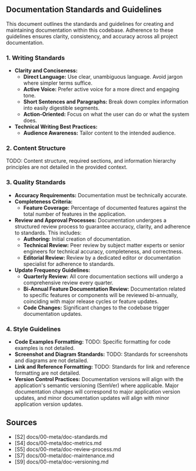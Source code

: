 ## Documentation Standards and Guidelines

This document outlines the standards and guidelines for creating and maintaining documentation within this codebase. Adherence to these guidelines ensures clarity, consistency, and accuracy across all project documentation.

### 1. Writing Standards

*   **Clarity and Conciseness:**
    *   **Direct Language:** Use clear, unambiguous language. Avoid jargon where simpler terms suffice.
    *   **Active Voice:** Prefer active voice for a more direct and engaging tone.
    *   **Short Sentences and Paragraphs:** Break down complex information into easily digestible segments.
    *   **Action-Oriented:** Focus on what the user can do or what the system does.
*   **Technical Writing Best Practices:**
    *   **Audience Awareness:** Tailor content to the intended audience.

### 2. Content Structure

TODO: Content structure, required sections, and information hierarchy principles are not detailed in the provided context.

### 3. Quality Standards

*   **Accuracy Requirements:** Documentation must be technically accurate.
*   **Completeness Criteria:**
    *   **Feature Coverage:** Percentage of documented features against the total number of features in the application.
*   **Review and Approval Processes:** Documentation undergoes a structured review process to guarantee accuracy, clarity, and adherence to standards. This includes:
    *   **Authoring:** Initial creation of documentation.
    *   **Technical Review:** Peer review by subject matter experts or senior engineers for technical accuracy, completeness, and correctness.
    *   **Editorial Review:** Review by a dedicated editor or documentation specialist for adherence to standards.
*   **Update Frequency Guidelines:**
    *   **Quarterly Review:** All core documentation sections will undergo a comprehensive review every quarter.
    *   **Bi-Annual Feature Documentation Review:** Documentation related to specific features or components will be reviewed bi-annually, coinciding with major release cycles or feature updates.
    *   **Code Changes:** Significant changes to the codebase trigger documentation updates.

### 4. Style Guidelines

*   **Code Examples Formatting:** TODO: Specific formatting for code examples is not detailed.
*   **Screenshot and Diagram Standards:** TODO: Standards for screenshots and diagrams are not detailed.
*   **Link and Reference Formatting:** TODO: Standards for link and reference formatting are not detailed.
*   **Version Control Practices:** Documentation versions will align with the application's semantic versioning (SemVer) where applicable. Major documentation changes will correspond to major application version updates, and minor documentation updates will align with minor application version updates.

## Sources

*   [S2] docs/00-meta/doc-standards.md
*   [S4] docs/00-meta/doc-metrics.md
*   [S5] docs/00-meta/doc-review-process.md
*   [S7] docs/00-meta/doc-maintenance.md
*   [S9] docs/00-meta/doc-versioning.md